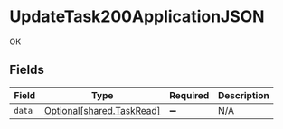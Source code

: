 # UpdateTask200ApplicationJSON

OK


## Fields

| Field                                                            | Type                                                             | Required                                                         | Description                                                      |
| ---------------------------------------------------------------- | ---------------------------------------------------------------- | ---------------------------------------------------------------- | ---------------------------------------------------------------- |
| `data`                                                           | [Optional[shared.TaskRead]](undefined/models/shared/taskread.md) | :heavy_minus_sign:                                               | N/A                                                              |